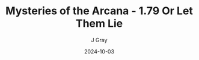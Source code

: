 ---
title: 'Mysteries of the Arcana - 1.79 Or Let Them Lie'
alt: 'Mysteries of the Arcana'
date: '2024-10-03'
author: 'J Gray'
artist: 'Keira'
---